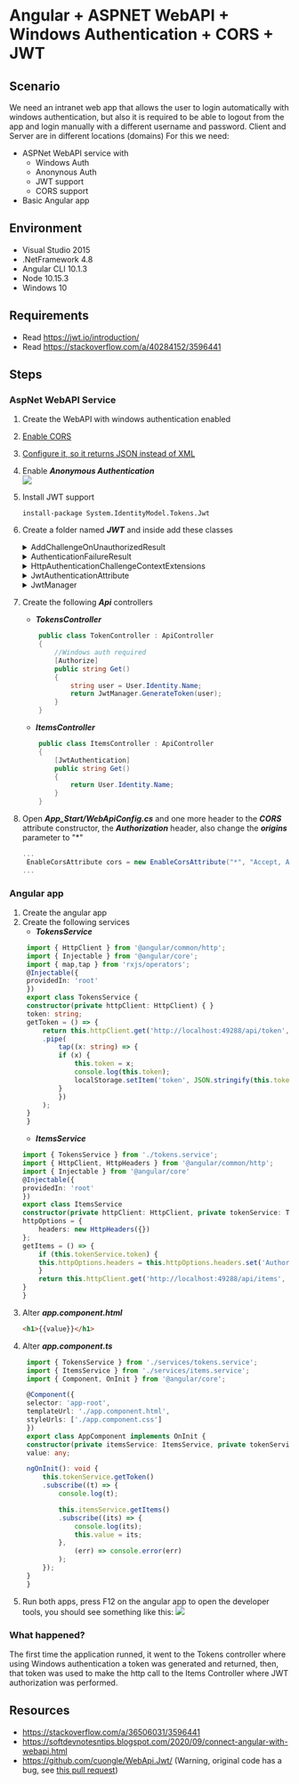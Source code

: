 # Angular + ASPNET WebAPI + Windows Authentication + CORS + JWT
## Scenario
We need an intranet web app that allows the user to login automatically with windows authentication, but also it is required to be able to logout from the app and login manually with a different username and password. Client and Server are in different locations (domains)
For this we need:
* ASPNet WebAPI service with
  * Windows Auth
  * Anonynous Auth
  * JWT support
  * CORS support
* Basic Angular app

## Environment
* Visual Studio 2015
* .NetFramework 4.8
* Angular CLI 10.1.3
* Node 10.15.3
* Windows 10
## Requirements
* Read https://jwt.io/introduction/
* Read https://stackoverflow.com/a/40284152/3596441
  
## Steps
### AspNet WebAPI Service

1. Create the WebAPI with windows authentication enabled
2. [Enable CORS](https://softdevnotesntips.blogspot.com/2020/09/how-to-enable-cors-between-angular-app.html)
3. [Configure it, so it returns JSON instead of XML](https://softdevnotesntips.blogspot.com/2020/09/connect-angular-with-webapi.html)
4. Enable ***Anonymous Authentication***    
   ![](images/2020-09-29-14-57-24.png)
5. Install JWT support
   ```
   install-package System.IdentityModel.Tokens.Jwt
   ```   
6. Create a folder named ***JWT*** and inside add these classes

    <details>
    <summary>AddChallengeOnUnauthorizedResult</summary>

    ```csharp
        public class AddChallengeOnUnauthorizedResult : IHttpActionResult
        {
            public AddChallengeOnUnauthorizedResult(AuthenticationHeaderValue challenge, IHttpActionResult innerResult)
            {
                Challenge = challenge;
                InnerResult = innerResult;
            }
            public AuthenticationHeaderValue Challenge { get; }
            public IHttpActionResult InnerResult { get; }
            public async Task<HttpResponseMessage> ExecuteAsync(CancellationToken cancellationToken)
            {
                HttpResponseMessage response = await InnerResult.ExecuteAsync(cancellationToken);
                if (response.StatusCode == HttpStatusCode.Unauthorized)
                {
                    // Only add one challenge per authentication scheme.
                    if (response.Headers.WwwAuthenticate.All(h => h.Scheme != Challenge.Scheme))
                    {
                        response.Headers.WwwAuthenticate.Add(Challenge);
                    }
                }
                return response;
            }
        }
    ```
    </details>  
    <details>
    <summary>AuthenticationFailureResult</summary>

    ```csharp
        public class AuthenticationFailureResult : IHttpActionResult
        {
            public AuthenticationFailureResult(string reasonPhrase, HttpRequestMessage request)
            {
                ReasonPhrase = reasonPhrase;
                Request = request;
            }
            public string ReasonPhrase { get; }
            public HttpRequestMessage Request { get; }
            public Task<HttpResponseMessage> ExecuteAsync(CancellationToken cancellationToken)
            {
                return Task.FromResult(Execute());
            }
            private HttpResponseMessage Execute()
            {
                HttpResponseMessage response = new HttpResponseMessage(HttpStatusCode.Unauthorized)
                {
                    RequestMessage = Request,
                    ReasonPhrase = ReasonPhrase
                };
                return response;
            }
        }
    ```
    </details>
    <details>
        <summary>HttpAuthenticationChallengeContextExtensions</summary>

    ```csharp
        public static class HttpAuthenticationChallengeContextExtensions
        {
            public static void ChallengeWith(this HttpAuthenticationChallengeContext context, string scheme)
            {
                ChallengeWith(context, new AuthenticationHeaderValue(scheme));
            }

            public static void ChallengeWith(this HttpAuthenticationChallengeContext context, string scheme, string parameter)
            {
                ChallengeWith(context, new AuthenticationHeaderValue(scheme, parameter));
            }

            public static void ChallengeWith(this HttpAuthenticationChallengeContext context, AuthenticationHeaderValue challenge)
            {
                if (context == null)
                {
                    throw new ArgumentNullException(nameof(context));
                }

                context.Result = new AddChallengeOnUnauthorizedResult(challenge, context.Result);
            }
        }    
    ```    
    </details>
    <details>
        <summary>JwtAuthenticationAttribute</summary>

    ```csharp
        public class JwtAuthenticationAttribute : Attribute, IAuthenticationFilter
        {
            public string Realm { get; set; }
            public bool AllowMultiple => false;

            public async Task AuthenticateAsync(HttpAuthenticationContext context, CancellationToken cancellationToken)
            {
                var request = context.Request;
                var authorization = request.Headers.Authorization;

                if (authorization == null || authorization.Scheme != "Bearer")
                {
                    context.ErrorResult = new AuthenticationFailureResult("Authorization header not set", request);
                    return;
                }

                if (string.IsNullOrEmpty(authorization.Parameter))
                {
                    context.ErrorResult = new AuthenticationFailureResult("Missing Jwt Token", request);
                    return;
                }

                var token = authorization.Parameter;
                var principal = await AuthenticateJwtToken(token);

                if (principal == null)
                    context.ErrorResult = new AuthenticationFailureResult("Invalid token", request);

                else
                    context.Principal = principal;
            }

            private static bool ValidateToken(string token, out string username)
            {
                username = null;

                var simplePrinciple = JwtManager.GetPrincipal(token);
                var identity = simplePrinciple?.Identity as ClaimsIdentity;

                if (identity == null)
                    return false;

                if (!identity.IsAuthenticated)
                    return false;

                var usernameClaim = identity.FindFirst(ClaimTypes.Name);
                username = usernameClaim?.Value;

                if (string.IsNullOrEmpty(username))
                    return false;

                // More validate to check whether username exists in system

                return true;
            }

            protected Task<IPrincipal> AuthenticateJwtToken(string token)
            {
                string username;
                if (ValidateToken(token, out username))
                {
                    // based on username to get more information from database in order to build local identity
                    var claims = new List<Claim>
                    {
                        new Claim(ClaimTypes.Name, username)
                        // Add more claims if needed: Roles, ...
                    };

                    var identity = new ClaimsIdentity(claims, "Jwt");
                    IPrincipal user = new ClaimsPrincipal(identity);

                    return Task.FromResult(user);
                }

                return Task.FromResult<IPrincipal>(null);
            }

            public Task ChallengeAsync(HttpAuthenticationChallengeContext context, CancellationToken cancellationToken)
            {
                Challenge(context);
                return Task.FromResult(0);
            }

            private void Challenge(HttpAuthenticationChallengeContext context)
            {
                string parameter = null;

                if (!string.IsNullOrEmpty(Realm))
                    parameter = "realm=\"" + Realm + "\"";

                context.ChallengeWith("Bearer", parameter);
            }
        }
    ```    
    </details>
    <details>
        <summary>JwtManager</summary>

    ```csharp
        public static class JwtManager
        {
            /// <summary>
            /// Use the below code to generate symmetric Secret Key
            ///     var hmac = new HMACSHA256();
            ///     var key = Convert.ToBase64String(hmac.Key);
            /// </summary>
            private const string Secret = "db3OIsj+BXE9NZDy0t8W3TcNekrF+2d/1sFnWG4HnV8TZY30iTOdtVWJG8abWvB1GlOgJuQZdcF2Luqm/hccMw==";

            public static string GenerateToken(string username, int expireMinutes = 20)
            {
                var symmetricKey = Convert.FromBase64String(Secret);
                var tokenHandler = new JwtSecurityTokenHandler();

                var now = DateTime.UtcNow;
                var tokenDescriptor = new SecurityTokenDescriptor
                {
                    Subject = new ClaimsIdentity(new[]
                            {
                                new Claim(ClaimTypes.Name, username)
                            }),

                    Expires = now.AddMinutes(Convert.ToInt32(expireMinutes)),

                    SigningCredentials = new SigningCredentials(new SymmetricSecurityKey(symmetricKey), SecurityAlgorithms.HmacSha256Signature)
                };

                SecurityToken securityToken = tokenHandler.CreateToken(tokenDescriptor);
                var token = tokenHandler.WriteToken(securityToken);

                return token;
            }

            public static ClaimsPrincipal GetPrincipal(string token)
            {
                try
                {
                    var tokenHandler = new JwtSecurityTokenHandler();
                    var jwtToken = tokenHandler.ReadToken(token) as JwtSecurityToken;

                    if (jwtToken == null)
                        return null;

                    var symmetricKey = Convert.FromBase64String(Secret);

                    var validationParameters = new TokenValidationParameters()
                    {
                        RequireExpirationTime = true,
                        ValidateIssuer = false,
                        ValidateAudience = false,
                        IssuerSigningKey = new SymmetricSecurityKey(symmetricKey)
                    };

                    SecurityToken _;
                    var principal = tokenHandler.ValidateToken(token, validationParameters, out _);

                    return principal;
                }

                catch (Exception)
                {
                    return null;
                }
            }
        }    
    ```
    </details>   
7. Create the following ***Api*** controllers
    * ***TokensController***
    ```csharp
        public class TokenController : ApiController
        {
            //Windows auth required
            [Authorize]
            public string Get()
            {
                string user = User.Identity.Name;
                return JwtManager.GenerateToken(user);
            }
        }
    ```
    * ***ItemsController***
    ```csharp
        public class ItemsController : ApiController
        {
            [JwtAuthentication]
            public string Get()
            {
                return User.Identity.Name;
            }
        }
    ```
8. Open ***App_Start/WebApiConfig.cs*** and one more header to the ***CORS*** attribute constructor, the ***Authorization*** header, also change the ***origins*** parameter to "*"
   ```csharp
   ...
    EnableCorsAttribute cors = new EnableCorsAttribute("*", "Accept, Authorization, Origin, Content-Type, X-Auth-Token, cache-control, x-requested-with", "GET, POST ,PATCH, PUT, DELETE, OPTIONS");
   ... 
   ```   
### Angular app
1. Create the angular app
2. Create the following services
   * ***TokensService***
   ```typescript
    import { HttpClient } from '@angular/common/http';
    import { Injectable } from '@angular/core';
    import { map,tap } from 'rxjs/operators';
    @Injectable({
    providedIn: 'root'
    })
    export class TokensService {
    constructor(private httpClient: HttpClient) { }
    token: string;
    getToken = () => {
        return this.httpClient.get('http://localhost:49288/api/token', { withCredentials: true })
        .pipe(
            tap((x: string) => {
            if (x) {
                this.token = x;
                console.log(this.token);
                localStorage.setItem('token', JSON.stringify(this.token));
            }
            })
        );
    }
    }   
   ```
   * ***ItemsService***
    ```typescript
    import { TokensService } from './tokens.service';
    import { HttpClient, HttpHeaders } from '@angular/common/http';
    import { Injectable } from '@angular/core'   
    @Injectable({
    providedIn: 'root'
    })
    export class ItemsService    
    constructor(private httpClient: HttpClient, private tokenService: TokensService) { }     
    httpOptions = {
        headers: new HttpHeaders({})
    };   
    getItems = () => {
        if (this.tokenService.token) {
        this.httpOptions.headers = this.httpOptions.headers.set('Authorization', 'Bearer ' + this.tokenService.token);
        }
        return this.httpClient.get('http://localhost:49288/api/items', this.httpOptions);
    }
    }
    ```
3. Alter ***app.component.html***
   ```html
   <h1>{{value}}</h1>
   ```    
4. Alter ***app.component.ts***
   ```typescript
    import { TokensService } from './services/tokens.service';
    import { ItemsService } from './services/items.service';
    import { Component, OnInit } from '@angular/core';

    @Component({
    selector: 'app-root',
    templateUrl: './app.component.html',
    styleUrls: ['./app.component.css']
    })
    export class AppComponent implements OnInit {
    constructor(private itemsService: ItemsService, private tokenService: TokensService) { }
    value: any;

    ngOnInit(): void {
        this.tokenService.getToken()
        .subscribe((t) => {
            console.log(t);

            this.itemsService.getItems()
            .subscribe((its) => {
                console.log(its);
                this.value = its;
            },
                (err) => console.error(err)
            );
        });
    }
    }   
   ```   
5. Run both apps, press F12 on the angular app to open the developer tools, you should see something like this:
   ![](images/2020-09-29-16-09-12.png)

### What happened?
The first time the application runned, it went to the Tokens controller where using Windows authentication a token was generated and returned, then, that token was used to make the http call to the Items Controller where JWT authorization was performed.   
## Resources
* https://stackoverflow.com/a/36506031/3596441
* https://softdevnotesntips.blogspot.com/2020/09/connect-angular-with-webapi.html
* https://github.com/cuongle/WebApi.Jwt/ (Warning, original code has a bug, see [this pull request](https://github.com/cuongle/WebApi.Jwt/pull/4))